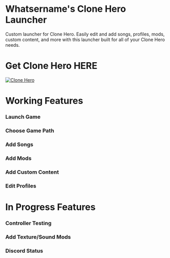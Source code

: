 # Whatsername's Clone Hero Launcher
Custom launcher for Clone Hero. Easily edit and add songs, profiles, mods, custom content, and more with this launcher built for all of  your Clone Hero needs.

# Get Clone Hero HERE
[![Clone Hero](https://github.com/user-attachments/assets/b7588b10-6794-429e-ad12-0a6c0f329b80)](https://clonehero.net/)

# Working Features
### Launch Game
### Choose Game Path
### Add Songs
### Add Mods
### Add Custom Content
### Edit Profiles

# In Progress Features
### Controller Testing
### Add Texture/Sound Mods
### Discord Status
